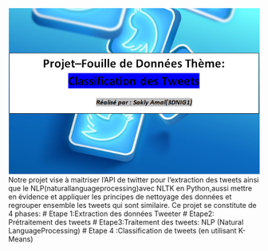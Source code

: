 
<img src="ic2.PNG" widhth="10">
Notre projet vise à maitriser l’API de twitter pour l’extraction des tweets ainsi que le NLP(naturallanguageprocessing)avec NLTK en Python,aussi mettre en évidence et appliquer
les principes de nettoyage des données et regrouper ensemble les tweets qui sont similaire. 
Ce projet se constitute de 4 phases:
# Etape 1:Extraction des données Tweeter
# Etape2: Prétraitement des tweets
# Etape3:Traitement des tweets: NLP (Natural LanguageProcessing)
# Etape 4 :Classification de tweets (en utilisant K-Means)


 

